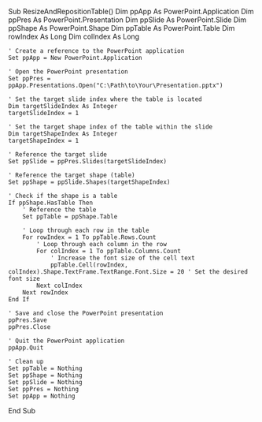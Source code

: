 Sub ResizeAndRepositionTable()
    Dim ppApp As PowerPoint.Application
    Dim ppPres As PowerPoint.Presentation
    Dim ppSlide As PowerPoint.Slide
    Dim ppShape As PowerPoint.Shape
    Dim ppTable As PowerPoint.Table
    Dim rowIndex As Long
    Dim colIndex As Long
    
    ' Create a reference to the PowerPoint application
    Set ppApp = New PowerPoint.Application
    
    ' Open the PowerPoint presentation
    Set ppPres = ppApp.Presentations.Open("C:\Path\to\Your\Presentation.pptx")
    
    ' Set the target slide index where the table is located
    Dim targetSlideIndex As Integer
    targetSlideIndex = 1
    
    ' Set the target shape index of the table within the slide
    Dim targetShapeIndex As Integer
    targetShapeIndex = 1
    
    ' Reference the target slide
    Set ppSlide = ppPres.Slides(targetSlideIndex)
    
    ' Reference the target shape (table)
    Set ppShape = ppSlide.Shapes(targetShapeIndex)
    
    ' Check if the shape is a table
    If ppShape.HasTable Then
        ' Reference the table
        Set ppTable = ppShape.Table
        
        ' Loop through each row in the table
        For rowIndex = 1 To ppTable.Rows.Count
            ' Loop through each column in the row
            For colIndex = 1 To ppTable.Columns.Count
                ' Increase the font size of the cell text
                ppTable.Cell(rowIndex, colIndex).Shape.TextFrame.TextRange.Font.Size = 20 ' Set the desired font size
            Next colIndex
        Next rowIndex
    End If
    
    ' Save and close the PowerPoint presentation
    ppPres.Save
    ppPres.Close
    
    ' Quit the PowerPoint application
    ppApp.Quit
    
    ' Clean up
    Set ppTable = Nothing
    Set ppShape = Nothing
    Set ppSlide = Nothing
    Set ppPres = Nothing
    Set ppApp = Nothing
End Sub
